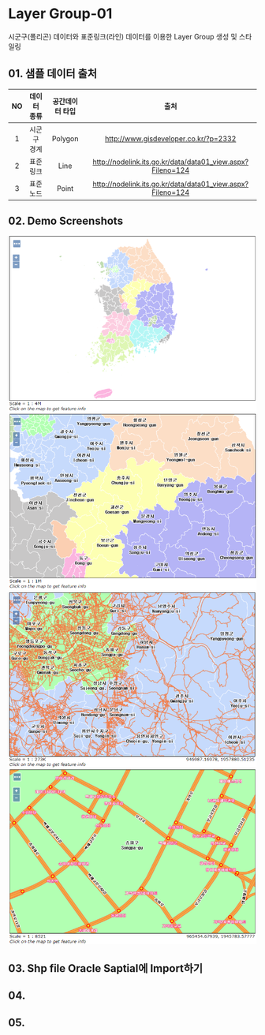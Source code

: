# Layer Group-01
시군구(폴리곤) 데이터와 표준링크(라인) 데이터를 이용한 Layer Group 생성 및 스타일링

## 01. 샘플 데이터 출처
| NO | 데이터 종류 | 공간데이터 타입 |                            출처                            |
|:--:|:-----------:|:---------------:|:----------------------------------------------------------:|
|  1 | 시군구 경계 |     Polygon     | http://www.gisdeveloper.co.kr/?p=2332                      |
|  2 |   표준링크  |       Line      | http://nodelink.its.go.kr/data/data01_view.aspx?Fileno=124 |
|  3 |   표준노드  |      Point      | http://nodelink.its.go.kr/data/data01_view.aspx?Fileno=124 |

## 02. Demo Screenshots
<img src='screenshots/01.PNG' />  
<img src='screenshots/02.PNG' />  
<img src='screenshots/03.PNG' />  
<img src='screenshots/04.PNG' />  

## 03. Shp file Oracle Saptial에 Import하기

## 04. 

## 05. 
